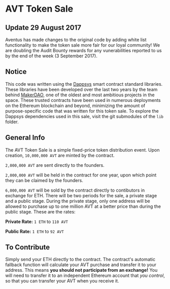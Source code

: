 # AVT Token Sale

## Update 29 August 2017
Aventus has made changes to the original code by adding white list functionality to make the token sale more fair for our loyal community! We are doubling the Audit Bounty rewards for any vunerabilities reported to us by the end of the week (3 September 2017).

## Notice

This code was written using the [Dappsys](http://dappsys.info) smart contract standard libraries. These libraries have been developed over the last two years by the team behind [MakerDAO](http://makerdao.com), one of the oldest and most ambitious projects in the space. These trusted contracts have been used in numerous deployments on the Ethereum blockchain and beyond, minimizing the amount of purpose-specific code that was written for this token sale. To explore the Dappsys dependencies used in this sale, visit the git submodules of the `lib` folder. 

## General Info

The AVT Token Sale is a simple fixed-price token distribution event. Upon creation, `10,000,000 AVT` are minted by the contract.

`2,000,000 AVT` are sent directly to the founders.

`2,000,000 AVT` will be held in the contract for one year, upon which point they can be claimed by the founders.

`6,000,000 AVT` will be sold by the contract directly to contibutors in exchange for ETH. There will be two periods for the sale, a private stage and a public stage. During the private stage, only one address will be allowed to purchase up to one million AVT at a better price than during the public stage. These are the rates:

**Private Rate:** `1 ETH` to `110 AVT`

**Public Rate:** `1 ETH` to `92 AVT`

## To Contribute

Simply send your ETH directly to the contract. The contract's automatic fallback function will calculate your AVT purchase and transfer it to your address. This means **you should not participate from an exchange!** You will need to transfer it to an independent Ethereum account that _you control_, so that you can transfer your AVT when you receive it.
